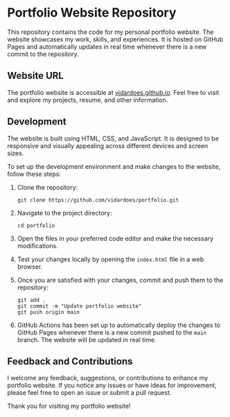 # Portfolio Website Repository

This repository contains the code for my personal portfolio website. The website showcases my work, skills, and experiences. It is hosted on GitHub Pages and automatically updates in real time whenever there is a new commit to the repository.

## Website URL

The portfolio website is accessible at [vidardoes.github.io](https://vidardoes.github.io). Feel free to visit and explore my projects, resume, and other information.

## Development

The website is built using HTML, CSS, and JavaScript. It is designed to be responsive and visually appealing across different devices and screen sizes.

To set up the development environment and make changes to the website, follow these steps:

1. Clone the repository:

   ```shell
   git clone https://github.com/vidardoes/portfolio.git
   ```

2. Navigate to the project directory:

   ```shell
   cd portfolio
   ```

3. Open the files in your preferred code editor and make the necessary modifications.

4. Test your changes locally by opening the `index.html` file in a web browser.

5. Once you are satisfied with your changes, commit and push them to the repository:

   ```shell
   git add .
   git commit -m "Update portfolio website"
   git push origin main
   ```

6. GitHub Actions has been set up to automatically deploy the changes to GitHub Pages whenever there is a new commit pushed to the `main` branch. The website will be updated in real time.

## Feedback and Contributions

I welcome any feedback, suggestions, or contributions to enhance my portfolio website. If you notice any issues or have ideas for improvement, please feel free to open an issue or submit a pull request.

Thank you for visiting my portfolio website!
